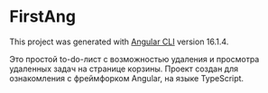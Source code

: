 # FirstAng

This project was generated with [Angular CLI](https://github.com/angular/angular-cli) version 16.1.4.

Это простой to-do-лист с возможностью удаления и просмотра удаленных задач на странице корзины. Проект создан для ознакомления с фреймфорком Angular, на языке TypeScript.
